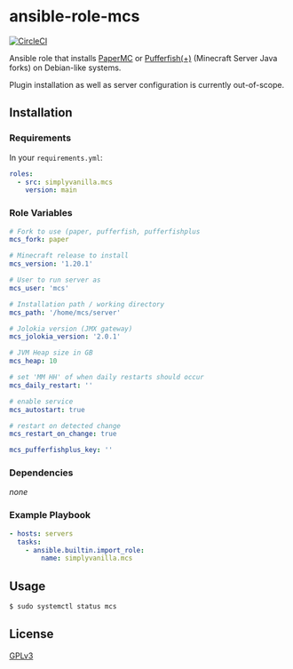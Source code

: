 # ansible-role-mcs

[![CircleCI](https://circleci.com/gh/SimplyVanilla/ansible-role-mcs/tree/main.svg?style=svg)](https://circleci.com/gh/SimplyVanilla/ansible-role-mcs/tree/main)

Ansible role that installs [PaperMC](https://papermc.io/) or [Pufferfish(+)](https://pufferfish.host/)
(Minecraft Server Java forks) on Debian-like systems.

Plugin installation as well as server configuration is currently out-of-scope.

## Installation

### Requirements

In your `requirements.yml`:

```yaml
roles:
  - src: simplyvanilla.mcs
    version: main
```

### Role Variables

```yaml
# Fork to use (paper, pufferfish, pufferfishplus
mcs_fork: paper

# Minecraft release to install
mcs_version: '1.20.1'

# User to run server as
mcs_user: 'mcs'

# Installation path / working directory
mcs_path: '/home/mcs/server'

# Jolokia version (JMX gateway)
mcs_jolokia_version: '2.0.1'

# JVM Heap size in GB
mcs_heap: 10

# set 'MM HH' of when daily restarts should occur
mcs_daily_restart: ''

# enable service
mcs_autostart: true

# restart on detected change
mcs_restart_on_change: true

mcs_pufferfishplus_key: ''
```

### Dependencies

_none_

### Example Playbook

```yaml
- hosts: servers
  tasks:
    - ansible.builtin.import_role:
        name: simplyvanilla.mcs
```

## Usage

```bash
$ sudo systemctl status mcs
```

## License

[GPLv3](LICENSE)
